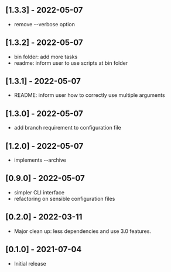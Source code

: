 ## [1.3.3] - 2022-05-07

- remove --verbose option

## [1.3.2] - 2022-05-07

- bin folder: add more tasks
- readme: inform user to use scripts at bin folder

## [1.3.1] - 2022-05-07

- README: inform user how to correctly use multiple arguments


## [1.3.0] - 2022-05-07

- add branch requirement to configuration file

## [1.2.0] - 2022-05-07

- implements --archive

## [0.9.0] - 2022-05-07

- simpler CLI interface
- refactoring on sensible configuration files


## [0.2.0] - 2022-03-11

- Major clean up: less dependencies and use 3.0 features. 


## [0.1.0] - 2021-07-04

- Initial release
